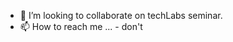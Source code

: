 - 💞️ I’m looking to collaborate on techLabs seminar.
- 📫 How to reach me ... - don't 

<!---
idAISeminar/idAISeminar is a ✨ special ✨ repository because its `README.md` (this file) appears on your GitHub profile.
You can click the Preview link to take a look at your changes.
--->
